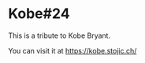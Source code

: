 # Kobe#24

This is a tribute to Kobe Bryant.

You can visit it at <a href="https://kobe.stojic.ch/" target="_blank">https://kobe.stojic.ch/</a>
